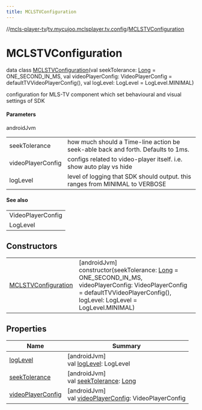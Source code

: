 ```yaml
---
title: MCLSTVConfiguration
---
```

//[mcls-player-tv](../../../index.html)/[tv.mycujoo.mclsplayer.tv.config](../index.html)/[MCLSTVConfiguration](index.html)



# MCLSTVConfiguration

data class [MCLSTVConfiguration](index.html)(val seekTolerance: [Long](https://kotlinlang.org/api/latest/jvm/stdlib/kotlin/-long/index.html) = ONE_SECOND_IN_MS, val videoPlayerConfig: VideoPlayerConfig = defaultTVVideoPlayerConfig(), val logLevel: LogLevel = LogLevel.MINIMAL)

configuration for MLS-TV component which set behavioural and visual settings of SDK



#### Parameters


androidJvm

| | |
|---|---|
| seekTolerance | how much should a Time-line action be seek-able back and forth. Defaults to 1ms. |
| videoPlayerConfig | configs related to video-player itself. i.e. show auto play vs hide |
| logLevel | level of logging that SDK should output. this ranges from MINIMAL to VERBOSE |



#### See also


| |
|---|
| VideoPlayerConfig |
| LogLevel |


## Constructors


| | |
|---|---|
| [MCLSTVConfiguration](-m-c-l-s-t-v-configuration.html) | [androidJvm]<br>constructor(seekTolerance: [Long](https://kotlinlang.org/api/latest/jvm/stdlib/kotlin/-long/index.html) = ONE_SECOND_IN_MS, videoPlayerConfig: VideoPlayerConfig = defaultTVVideoPlayerConfig(), logLevel: LogLevel = LogLevel.MINIMAL) |


## Properties


| Name | Summary |
|---|---|
| [logLevel](log-level.html) | [androidJvm]<br>val [logLevel](log-level.html): LogLevel |
| [seekTolerance](seek-tolerance.html) | [androidJvm]<br>val [seekTolerance](seek-tolerance.html): [Long](https://kotlinlang.org/api/latest/jvm/stdlib/kotlin/-long/index.html) |
| [videoPlayerConfig](video-player-config.html) | [androidJvm]<br>val [videoPlayerConfig](video-player-config.html): VideoPlayerConfig |


